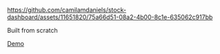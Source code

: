 

https://github.com/camilamdaniels/stock-dashboard/assets/11651820/75a66d51-08a2-4b00-8c1e-635062c917bb

Built from scratch

[Demo]([https://www.google.com](https://camilamdaniels.github.io/stock-dashboard)https://camilamdaniels.github.io/stock-dashboard)
